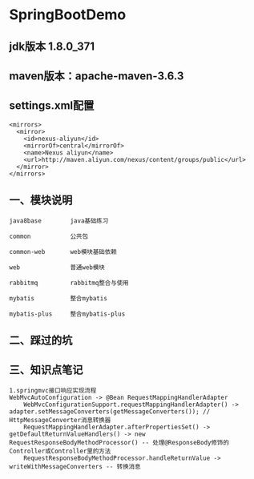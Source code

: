 
# SpringBootDemo

## jdk版本 1.8.0_371  
## maven版本：apache-maven-3.6.3  
## settings.xml配置
    <mirrors>  
      <mirror>  
        <id>nexus-aliyun</id>  
        <mirrorOf>central</mirrorOf>  
        <name>Nexus aliyun</name>  
        <url>http://maven.aliyun.com/nexus/content/groups/public</url>  
      </mirror>  
    </mirrors>

## 一、模块说明

    java8base        java基础练习

    common           公共包

    common-web       web模块基础依赖

    web              普通web模块

    rabbitmq         rabbitmq整合与使用

    mybatis          整合mybatis

    mybatis-plus     整合mybatis-plus

## 二、踩过的坑

## 三、知识点笔记
    1.springmvc接口响应实现流程
    WebMvcAutoConfiguration -> @Bean RequestMappingHandlerAdapter 
        WebMvcConfigurationSupport.requestMappingHandlerAdapter() -> adapter.setMessageConverters(getMessageConverters()); // HttpMessageConverter消息转换器
        RequestMappingHandlerAdapter.afterPropertiesSet() -> getDefaultReturnValueHandlers() -> new RequestResponseBodyMethodProcessor() -- 处理@ResponseBody修饰的Controller或Controller里的方法
        RequestResponseBodyMethodProcessor.handleReturnValue -> writeWithMessageConverters -- 转换消息
